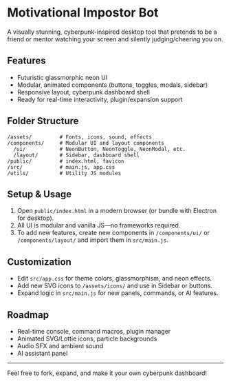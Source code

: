 # Motivational Impostor Bot

A visually stunning, cyberpunk-inspired desktop tool that pretends to be a friend or mentor watching your screen and silently judging/cheering you on.

## Features
- Futuristic glassmorphic neon UI
- Modular, animated components (buttons, toggles, modals, sidebar)
- Responsive layout, cyberpunk dashboard shell
- Ready for real-time interactivity, plugin/expansion support

## Folder Structure
```
/assets/         # Fonts, icons, sound, effects
/components/     # Modular UI and layout components
  /ui/           # NeonButton, NeonToggle, NeonModal, etc.
  /layout/       # Sidebar, dashboard shell
/public/         # index.html, favicon
/src/            # main.js, app.css
/utils/          # Utility JS modules
```

## Setup & Usage
1. Open `public/index.html` in a modern browser (or bundle with Electron for desktop).
2. All UI is modular and vanilla JS—no frameworks required.
3. To add new features, create new components in `/components/ui/` or `/components/layout/` and import them in `src/main.js`.

## Customization
- Edit `src/app.css` for theme colors, glassmorphism, and neon effects.
- Add new SVG icons to `/assets/icons/` and use in Sidebar or buttons.
- Expand logic in `src/main.js` for new panels, commands, or AI features.

## Roadmap
- Real-time console, command macros, plugin manager
- Animated SVG/Lottie icons, particle backgrounds
- Audio SFX and ambient sound
- AI assistant panel

---
Feel free to fork, expand, and make it your own cyberpunk dashboard!
